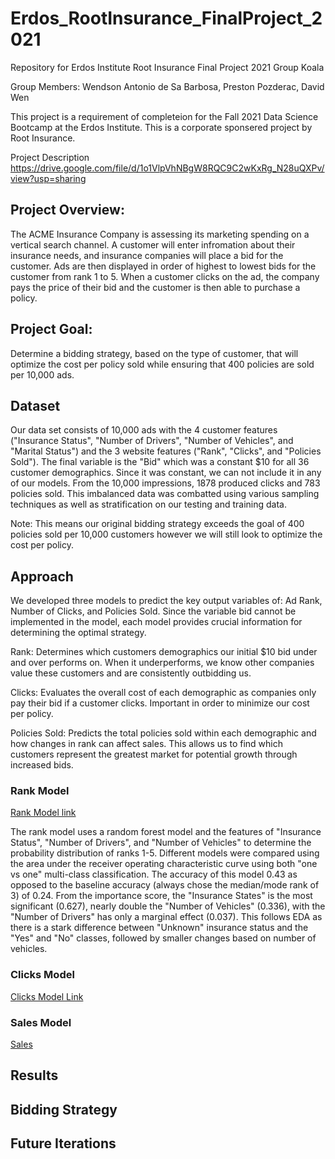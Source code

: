 # Erdos_RootInsurance_FinalProject_2021
Repository for Erdos Institute Root Insurance Final Project 2021 Group Koala

Group Members:
Wendson Antonio de Sa Barbosa,
Preston Pozderac,
David Wen

This project is a requirement of completeion for the Fall 2021 Data Science Bootcamp at the Erdos Institute.
This is a corporate sponsered project by Root Insurance. 

Project Description https://drive.google.com/file/d/1o1VlpVhNBgW8RQC9C2wKxRg_N28uQXPv/view?usp=sharing

## Project Overview:

The ACME Insurance Company is assessing its marketing spending on a vertical search channel.
A customer will enter infromation about their insurance needs, and insurance companies will place a bid for the customer.
Ads are then displayed in order of highest to lowest bids for the customer from rank 1 to 5.
When a customer clicks on the ad, the company pays the price of their bid and the customer is then able to purchase a policy. 


## Project Goal:

Determine a bidding strategy, based on the type of customer, that will optimize the cost per policy sold while ensuring that 400 policies are sold per 10,000 ads.

## Dataset

Our data set consists of 10,000 ads with the 4 customer features ("Insurance Status", "Number of Drivers", "Number of Vehicles", and "Marital Status") and the 3 website features ("Rank", "Clicks", and "Policies Sold"). The final variable is the "Bid" which was a constant $10 for all 36 customer demographics. Since it was constant, we can not include it in any of our models. From the 10,000 impressions, 1878 produced clicks and 783 policies sold. This imbalanced data was combatted using various sampling techniques as well as stratification on our testing and training data. 


Note: This means our original bidding strategy exceeds the goal of 400 policies sold per 10,000 customers however we will  still look to optimize the cost per policy. 


## Approach

We developed three models to predict the key output variables of: Ad Rank, Number of Clicks, and Policies Sold.
Since the variable bid cannot be implemented in the model, each model provides crucial information for determining the optimal strategy.

Rank: Determines which customers demographics our initial $10 bid under and over performs on. When it underperforms, we know other companies value these customers and are consistently outbidding us. 

Clicks: Evaluates the overall cost of each demographic as companies only pay their bid if a customer clicks. Important in order to minimize our cost per policy. 

Policies Sold: Predicts the total policies sold within each demographic and how changes in rank can affect sales. This allows us to find which customers represent the greatest market for potential growth through increased bids.

### Rank Model
[Rank Model link](RootProject_RandomForest_FinalModel.ipynb)

The rank model uses a random forest model and the features of "Insurance Status", "Number of Drivers", and "Number of Vehicles" to determine the probability distribution of ranks 1-5. Different models were compared using the area under the receiver operating characteristic curve using both "one vs one" multi-class classification. The accuracy of this model 0.43 as opposed to the baseline accuracy (always chose the median/mode rank of 3) of 0.24. From the importance score, the "Insurance States" is the most significant (0.627), nearly double the "Number of Vehicles" (0.336), with the "Number of Drivers" has only a marginal effect (0.037). This follows EDA as there is a stark difference between "Unknown" insurance status and the "Yes" and "No" classes, followed by smaller changes based on number of vehicles.

### Clicks Model
[Clicks Model Link](Model%20-%20Clicks%2C%20Neural%20Network.ipynb)

### Sales Model
[Sales](Model%20-%20Policies%20Sold%2C%20Logistic%20Regression.ipynb)

## Results

## Bidding Strategy

## Future Iterations

